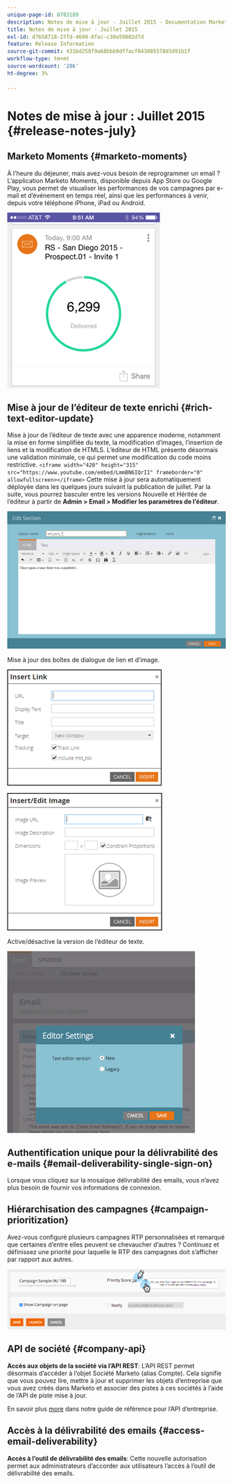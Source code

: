 ```yaml
---
unique-page-id: 8783189
description: Notes de mise à jour - Juillet 2015 - Documentation Marketo - Documentation du produit
title: Notes de mise à jour - Juillet 2015
exl-id: d7658718-27fd-4699-8fac-c30a59802dfd
feature: Release Information
source-git-commit: 431bd258f9a68bbb9df7acf043085578d3d91b1f
workflow-type: tm+mt
source-wordcount: '286'
ht-degree: 3%

---
```


# Notes de mise à jour : Juillet 2015 {#release-notes-july}

## Marketo Moments {#marketo-moments}

À l’heure du déjeuner, mais avez-vous besoin de reprogrammer un email ? L’application Marketo Moments, disponible depuis App Store ou Google Play, vous permet de visualiser les performances de vos campagnes par e-mail et d’événement en temps réel, ainsi que les performances à venir, depuis votre téléphone iPhone, iPad ou Android.

![](assets/image2015-7-10-9-3a42-3a29.png)

## Mise à jour de l’éditeur de texte enrichi {#rich-text-editor-update}

Mise à jour de l’éditeur de texte avec une apparence moderne, notamment la mise en forme simplifiée du texte, la modification d’images, l’insertion de liens et la modification de HTMLS. L’éditeur de HTML présente désormais une validation minimale, ce qui permet une modification du code moins restrictive.
`<iframe width="420" height="315" src="https://www.youtube.com/embed/LmmBN6IQrII" frameborder="0" allowfullscreen></iframe>` Cette mise à jour sera automatiquement déployée dans les quelques jours suivant la publication de juillet. Par la suite, vous pourrez basculer entre les versions Nouvelle et Héritée de l’éditeur à partir de **Admin > Email > Modifier les paramètres de l’éditeur**.

![](assets/image2015-7-10-9-3a42-3a44.png)

Mise à jour des boîtes de dialogue de lien et d’image.

![](assets/image2015-7-10-9-3a42-3a57.png)

![](assets/image2015-7-10-9-3a43-3a20.png)

Active/désactive la version de l’éditeur de texte.

![](assets/image2015-7-10-9-3a43-3a32.png)

## Authentification unique pour la délivrabilité des e-mails {#email-deliverability-single-sign-on}

Lorsque vous cliquez sur la mosaïque délivrabilité des emails, vous n’avez plus besoin de fournir vos informations de connexion.

## Hiérarchisation des campagnes {#campaign-prioritization}

Avez-vous configuré plusieurs campagnes RTP personnalisées et remarqué que certaines d’entre elles peuvent se chevaucher d’autres ? Continuez et définissez une priorité pour laquelle le RTP des campagnes doit s’afficher par rapport aux autres.

![](assets/image2015-7-9-20-3a20-3a58.png)

## API de société {#company-api}

**Accès aux objets de la société via l’API REST**: L’API REST permet désormais d’accéder à l’objet Société Marketo (alias Compte). Cela signifie que vous pouvez lire, mettre à jour et supprimer les objets d’entreprise que vous avez créés dans Marketo et associer des pistes à ces sociétés à l’aide de l’API de piste mise à jour.

En savoir plus [more](https://developers.marketo.com/documentation/company-api/) dans notre guide de référence pour l’API d’entreprise.

## Accès à la délivrabilité des emails {#access-email-deliverability}

**Accès à l’outil de délivrabilité des emails**: Cette nouvelle autorisation permet aux administrateurs d’accorder aux utilisateurs l’accès à l’outil de délivrabilité des emails.
